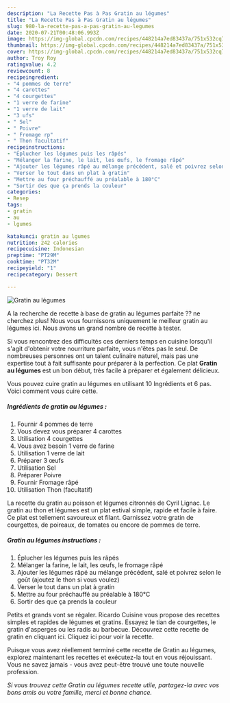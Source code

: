 ```yaml
---
description: "La Recette Pas à Pas Gratin au légumes"
title: "La Recette Pas à Pas Gratin au légumes"
slug: 980-la-recette-pas-a-pas-gratin-au-legumes
date: 2020-07-21T00:48:06.993Z
image: https://img-global.cpcdn.com/recipes/448214a7ed83437a/751x532cq70/gratin-au-legumes-photo-principale-de-la-recette.jpg
thumbnail: https://img-global.cpcdn.com/recipes/448214a7ed83437a/751x532cq70/gratin-au-legumes-photo-principale-de-la-recette.jpg
cover: https://img-global.cpcdn.com/recipes/448214a7ed83437a/751x532cq70/gratin-au-legumes-photo-principale-de-la-recette.jpg
author: Troy Roy
ratingvalue: 4.2
reviewcount: 8
recipeingredient:
- "4 pommes de terre"
- "4 carottes"
- "4 courgettes"
- "1 verre de farine"
- "1 verre de lait"
- "3 ufs"
- " Sel"
- " Poivre"
- " Fromage rp"
- " Thon facultatif"
recipeinstructions:
- "Éplucher les légumes puis les râpés"
- "Mélanger la farine, le lait, les œufs, le fromage râpé"
- "Ajouter les légumes râpé au mélange précédent, salé et poivrez selon le goût (ajoutez le thon si vous voulez)"
- "Verser le tout dans un plat à gratin"
- "Mettre au four préchauffé au préalable à 180°C"
- "Sortir des que ça prends la couleur"
categories:
- Resep
tags:
- gratin
- au
- lgumes

katakunci: gratin au lgumes 
nutrition: 242 calories
recipecuisine: Indonesian
preptime: "PT29M"
cooktime: "PT32M"
recipeyield: "1"
recipecategory: Dessert

---
```



![Gratin au légumes](https://img-global.cpcdn.com/recipes/448214a7ed83437a/751x532cq70/gratin-au-legumes-photo-principale-de-la-recette.jpg)

A la recherche de recette à base de gratin au légumes parfaite ?? ne cherchez plus! Nous vous fournissons uniquement le meilleur gratin au légumes ici. Nous avons un grand nombre de recette à tester.

Si vous rencontrez des difficultés ces derniers temps en cuisine lorsqu'il s'agit d'obtenir votre nourriture parfaite, vous n'êtes pas le seul. De nombreuses personnes ont un talent culinaire naturel, mais pas une expertise tout à fait suffisante pour préparer à la perfection. Ce plat <strong> Gratin au légumes </strong> est un bon début, très facile à préparer et également délicieux.

<!--inarticleads1-->

Vous pouvez cuire gratin au légumes en utilisant 10 Ingrédients et 6 pas. Voici comment vous cuire cette.

##### Ingrédients de gratin au légumes :

1. Fournir 4 pommes de terre
1. Vous devez vous préparer 4 carottes
1. Utilisation 4 courgettes
1. Vous avez besoin 1 verre de farine
1. Utilisation 1 verre de lait
1. Préparer 3 œufs
1. Utilisation  Sel
1. Préparer  Poivre
1. Fournir  Fromage râpé
1. Utilisation  Thon (facultatif)


La recette du gratin au poisson et légumes citronnés de Cyril Lignac. Le gratin au thon et légumes est un plat estival simple, rapide et facile à faire. Ce plat est tellement savoureux et filant. Garnissez votre gratin de courgettes, de poireaux, de tomates ou encore de pommes de terre. 

<!--inarticleads2-->

##### Gratin au légumes instructions :

1. Éplucher les légumes puis les râpés
1. Mélanger la farine, le lait, les œufs, le fromage râpé
1. Ajouter les légumes râpé au mélange précédent, salé et poivrez selon le goût (ajoutez le thon si vous voulez)
1. Verser le tout dans un plat à gratin
1. Mettre au four préchauffé au préalable à 180°C
1. Sortir des que ça prends la couleur


Petits et grands vont se régaler. Ricardo Cuisine vous propose des recettes simples et rapides de légumes et gratins. Essayez le tian de courgettes, le gratin d&#39;asperges ou les radis au barbecue. Découvrez cette recette de gratin en cliquant ici. Cliquez ici pour voir la recette. 

<!--inarticleads1-->

<p>
Puisque vous avez réellement terminé cette recette de Gratin au légumes, explorez maintenant les recettes et exécutez-la tout en vous réjouissant. Vous ne savez jamais - vous avez peut-être trouvé une toute nouvelle profession.
</p>

<p>
<i>Si vous trouvez cette Gratin au légumes recette utile, partagez-la avec vos bons amis ou votre famille, merci et bonne chance.</i>
</p>
